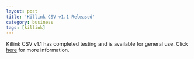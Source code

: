 ```yaml
---
layout: post
title: 'Killink CSV v1.1 Released'
category: business
tags: [killink]
---
```


Killink CSV v1.1 has completed testing and is available for general use.  Click <a href="http://www.whitepeaksoftware.com/forums/Topic117-4-1.aspx">here</a> for more information.
